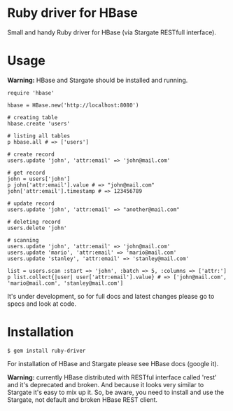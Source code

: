 # Ruby driver for HBase

Small and handy Ruby driver for HBase (via Stargate RESTfull interface).

# Usage

**Warning:** HBase and Stargate should be installed and running.

	require 'hbase'

	hbase = HBase.new('http://localhost:8080')

	# creating table
	hbase.create 'users'

	# listing all tables
	p hbase.all # => ['users']

	# create record
	users.update 'john', 'attr:email' => 'john@mail.com'

	# get record
	john = users['john']
	p john['attr:email'].value # => "john@mail.com"    
	john['attr:email'].timestamp # => 123456789

	# update record
	users.update 'john', 'attr:email' => "another@mail.com"

	# deleting record
	users.delete 'john'    

	# scanning
	users.update 'john', 'attr:email' => 'john@mail.com'
	users.update 'mario', 'attr:email' => 'mario@mail.com'
	users.update 'stanley', 'attr:email' => 'stanley@mail.com'

	list = users.scan :start => 'john', :batch => 5, :columns => ['attr:']
	p list.collect{|user| user['attr:email'].value} # => ['john@mail.com', 'mario@mail.com', 'stanley@mail.com']
	
It's under development, so for full docs and latest changes please go to specs and look at code.
	
# Installation

	$ gem install ruby-driver
	
For installation of HBase and Stargate please see HBase docs (google it).

**Warning:** currently HBase distributed with RESTful interface called 'rest' and it's deprecated and broken. And because it looks very similar to Stargate it's easy to mix up it. So, be aware, you need to install and use the Stargate, not default and broken HBase REST client.